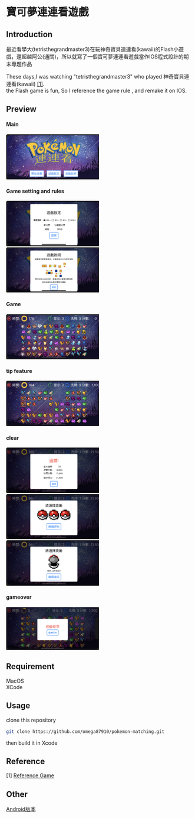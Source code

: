 # 寶可夢連連看遊戲
## Introduction
最近看學大(tetristhegrandmaster3)在玩神奇寶貝連連看(kawaii)的Flash小遊戲，還超越阿公(通關)，所以就寫了一個寶可夢連連看遊戲當作IOS程式設計的期末專題作品  
  
These days,I was watching "tetristhegrandmaster3" who played 神奇寶貝連連看(kawaii) <a href="#reference1">[1]</a>.  
the Flash game is fun, So I reference the game rule , and remake it on IOS.   
## Preview
#### Main  
<img src="https://github.com/omega87910/MY_GITHUB_IMAGES/blob/master/pokemon-matching/title.png" height="50%" width="50%">

#### Game setting and rules  
<img src="https://github.com/omega87910/MY_GITHUB_IMAGES/blob/master/pokemon-matching/setting.png" height="50%" width="50%">
<img src="https://github.com/omega87910/MY_GITHUB_IMAGES/blob/master/pokemon-matching/rule.png" height="50%" width="50%">

#### Game  
<img src="https://github.com/omega87910/MY_GITHUB_IMAGES/blob/master/pokemon-matching/gamefield.png" height="50%" width="50%">

#### tip feature  
<img src="https://github.com/omega87910/MY_GITHUB_IMAGES/blob/master/pokemon-matching/tip.png" height="50%" width="50%">

#### clear
<img src="https://github.com/omega87910/MY_GITHUB_IMAGES/blob/master/pokemon-matching/clear.png" height="50%" width="50%">
<img src="https://github.com/omega87910/MY_GITHUB_IMAGES/blob/master/pokemon-matching/select-reward.png" height="50%" width="50%">
<img src="https://github.com/omega87910/MY_GITHUB_IMAGES/blob/master/pokemon-matching/reward.png" height="50%" width="50%">

#### gameover
<img src="https://github.com/omega87910/MY_GITHUB_IMAGES/blob/master/pokemon-matching/gameover.png" height="50%" width="50%">

## Requirement
MacOS  
XCode  

## Usage

clone this repository  
``` bash 
git clone https://github.com/omega87910/pokemon-matching.git
```
then build it in Xcode  

## Reference
[1] <a id="reference1" href="http://iyoshi.tw/game2162.html" >Reference Game</a>  

## Other
<a href="https://github.com/omega87910/pokemon-matching-android">Android版本</a>  
